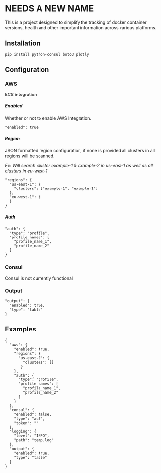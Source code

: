 # NEEDS A NEW NAME
This is a project designed to simplify the tracking of docker container versions, health and other important information across various platforms.

## Installation

```
pip install python-consul boto3 plotly
```

## Configuration

### AWS

ECS integration

##### Enabled

Whether or not to enable AWS Integration.
```
"enabled": true
```

##### Region

JSON formatted region configuration, if none is provided all clusters in all regions will be scanned.

*Ex: Will search cluster example-1 & example-2 in us-east-1 as well as all clusters in eu-west-1*

```
"regions": {
  "us-east-1": {
    "clusters": ["example-1", "example-1"]
  },
  "eu-west-1": {
  }
}
```

##### Auth

```
"auth": {
  "type": "profile",
  "profile names": [
    "profile_name_1",
    "profile_name_2"
  ]
}
```

### Consul

Consul is not currently functional

### Output

```
"output": {
  "enabled": true,
  "type": "table"
}
```

## Examples

```
{
  "aws": {
    "enabled": true,
    "regions": {
      "us-east-1": {
        "clusters": []
       }
    },
    "auth": {
      "type": "profile",
      "profile names": [
        "profile_name_1",
        "profile_name_2"
      ]
    }
  },
  "consul": {
    "enabled": false,
    "type": "acl",
    "token": ""
  },
  "logging": {
    "level": "INFO",
    "path": "temp.log"
  },
  "output": {
    "enabled": true,
    "type": "table"
  }
}

```